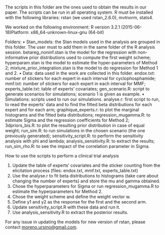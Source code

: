 The scripts in this folder are the ones used to obtain the results in our paper. The scripts can be run in all operating system. R must be installed with the following libraries: rstan (we used rstan_2.6.0), mvtnorm, stats4.  

We worked on the following environment:
R version 3.2.1 (2015-06-18)Platform: x86_64-unknown-linux-gnu (64-bit)

Folders:
•	Stan_models: the Stan models used in the analysis are grouped in this folder. The user must to add them in the same folder of the R analysis session. 
betareg_noninf.stan is the model for the regression with non-informative prior distributions used to compute the first weight scheme;
hyperparam.stan is the model to estimate the hyper-parameters of Method 2;
mixture_prior_integration.stan is the model to do regression for Method 1 and 2.
•	Data: data used in the work are collected in this folder. 
endox.txt: number of stickers for each expert in each interval for cyclophosphamide;
mmf.txt: number of stickers for each expert in each interval for MMF;
experts_table.txt: table of experts’ covariates;
gen_scenario.R: script to generate scenarios for simulations; scenario 1 is given as example.
•	Simulations: scripts used to run our simulations.
analyse.r: first script to run, to read the experts’ data and to find the fitted beta distributions for each expert and for each arm;
graphique_experts.r: to plot the marginal histograms and the fitted beta distributions;
regression_mugamma.R: to estimate Sigma and the regression coefficients for Method 2; 
3dpriors_bis.R: to plot the resulting prior distribution in case of equal weight;
run_sim.R: to run simulations in the chosen scenario (the one previously generated);
sensitivity_script.R: to perform the sensitivity analysis with phi and lambda;
analysis_sensitivity.R: to extract the results;
run_sim_rho.R: to see the impact of the correlation parameter in Sigma.

How to use the scripts to perform a clinical trial analysis
1.	Update the table of experts’ covariates and the sticker counting from the elicitation process (files: endox.txt, mmf.txt, experts_table.txt)
2.	Use the analyse.r to fit beta distributions to histograms (take care about changing the number of experts) and store the mu and gamma obtained.
3.	Chose the hyperparameters for Sigma or run regression_mugamma.R to estimate the hyperparameters for Method 2.
4.	Chose the weight scheme and define the weight vector w.
5.	Define y1 and y2 as the response for the first and the second arm.
6.	Update sensitivity_script.R with these data and run it. 
7.	Use analysis_sensitivity.R to extract the posterior results.


For any issue in updating the models for new version of rstan, please contact moreno.ursino@gmail.com.
